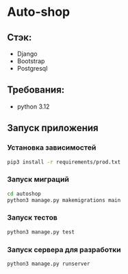 # Auto-shop

## Стэк:

- Django
- Bootstrap
- Postgresql

## Требования:

- python 3.12

## Запуск приложения

### Установка зависимостей

```bash
pip3 install -r requirements/prod.txt
```

### Запуск миграций

```bash
cd autoshop
python3 manage.py makemigrations main
```

### Запуск тестов

```bash
python3 manage.py test
```

### Запуск сервера для разработки

```bash
python3 manage.py runserver
```
